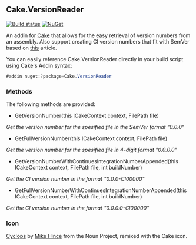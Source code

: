 ## Cake.VersionReader

[![Build status](https://ci.appveyor.com/api/projects/status/ns29kdfwrpfts3kh?svg=true)](https://ci.appveyor.com/project/DeadlyEmbrace/cake-versionreader)
[![NuGet](https://img.shields.io/nuget/v/Cake.VersionReader.svg)](https://www.nuget.org/packages/Cake.VersionReader/)

An addin for [Cake](http://cakebuild.net/) that allows for the easy retrieval of version numbers from an assembly. Also support creating CI version numbers that fit with SemVer based on [this](http://www.xavierdecoster.com/semantic-versioning-auto-incremented-nuget-package-versions) article.

You can easily reference Cake.VersionReader directly in your build script using Cake's Addin syntax:
```csharp
#addin nuget:?package=Cake.VersionReader
```

### Methods
The following methods are provided:

- GetVersionNumber(this ICakeContext context, FilePath file)

*Get the version number for the spesified file in the SemVer format "0.0.0"*

- GetFullVersionNumber(this ICakeContext context, FilePath file)

*Get the version number for the spesified file in 4-digit format "0.0.0.0"*

- GetVersionNumberWithContinuesIntegrationNumberAppended(this ICakeContext context, FilePath file, int buildNumber)

*Get the CI version number in the format "0.0.0-CI00000"*

- GetFullVersionNumberWithContinuesIntegrationNumberAppended(this ICakeContext context, FilePath file, int buildNumber)

*Get the CI version number in the format "0.0.0.0-CI00000"*

### Icon
[Cyclops](https://thenounproject.com/term/cyclops/60203/) by [Mike Hince](https://thenounproject.com/zer0mike/) from the Noun Project, remixed with the Cake icon.
